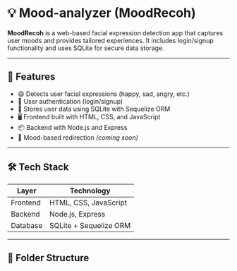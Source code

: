 # 💡 Mood-analyzer (MoodRecoh)

**MoodRecoh** is a web-based facial expression detection app that captures user moods and provides tailored experiences. It includes login/signup functionality and uses SQLite for secure data storage.

---

## 🚀 Features

- 😄 Detects user facial expressions (happy, sad, angry, etc.)
- 🔐 User authentication (login/signup)
- 🧠 Stores user data using SQLite with Sequelize ORM
- 🖥️ Frontend built with HTML, CSS, and JavaScript
- 📦 Backend with Node.js and Express
- 🧩 Mood-based redirection *(coming soon)*

---

## 🛠️ Tech Stack

| Layer      | Technology           |
|------------|----------------------|
| Frontend   | HTML, CSS, JavaScript |
| Backend    | Node.js, Express      |
| Database   | SQLite + Sequelize ORM |

---

## 📁 Folder Structure

